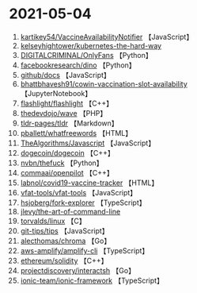 # 2021-05-04

1. [kartikey54/VaccineAvailabilityNotifier](https://github.com/kartikey54/VaccineAvailabilityNotifier) 【JavaScript】
2. [kelseyhightower/kubernetes-the-hard-way](https://github.com/kelseyhightower/kubernetes-the-hard-way) 
3. [DIGITALCRIMINAL/OnlyFans](https://github.com/DIGITALCRIMINAL/OnlyFans) 【Python】
4. [facebookresearch/dino](https://github.com/facebookresearch/dino) 【Python】
5. [github/docs](https://github.com/github/docs) 【JavaScript】
6. [bhattbhavesh91/cowin-vaccination-slot-availability](https://github.com/bhattbhavesh91/cowin-vaccination-slot-availability) 【JupyterNotebook】
7. [flashlight/flashlight](https://github.com/flashlight/flashlight) 【C++】
8. [thedevdojo/wave](https://github.com/thedevdojo/wave) 【PHP】
9. [tldr-pages/tldr](https://github.com/tldr-pages/tldr) 【Markdown】
10. [pballett/whatfreewords](https://github.com/pballett/whatfreewords) 【HTML】
11. [TheAlgorithms/Javascript](https://github.com/TheAlgorithms/Javascript) 【JavaScript】
12. [dogecoin/dogecoin](https://github.com/dogecoin/dogecoin) 【C++】
13. [nvbn/thefuck](https://github.com/nvbn/thefuck) 【Python】
14. [commaai/openpilot](https://github.com/commaai/openpilot) 【C++】
15. [labnol/covid19-vaccine-tracker](https://github.com/labnol/covid19-vaccine-tracker) 【HTML】
16. [vfat-tools/vfat-tools](https://github.com/vfat-tools/vfat-tools) 【JavaScript】
17. [hsjoberg/fork-explorer](https://github.com/hsjoberg/fork-explorer) 【TypeScript】
18. [jlevy/the-art-of-command-line](https://github.com/jlevy/the-art-of-command-line) 
19. [torvalds/linux](https://github.com/torvalds/linux) 【C】
20. [git-tips/tips](https://github.com/git-tips/tips) 【JavaScript】
21. [alecthomas/chroma](https://github.com/alecthomas/chroma) 【Go】
22. [aws-amplify/amplify-cli](https://github.com/aws-amplify/amplify-cli) 【TypeScript】
23. [ethereum/solidity](https://github.com/ethereum/solidity) 【C++】
24. [projectdiscovery/interactsh](https://github.com/projectdiscovery/interactsh) 【Go】
25. [ionic-team/ionic-framework](https://github.com/ionic-team/ionic-framework) 【TypeScript】
